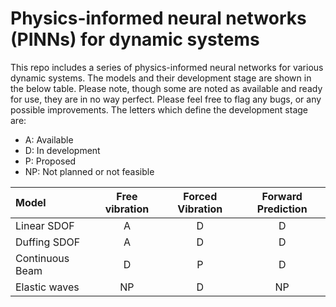 # Physics-informed neural networks (PINNs) for dynamic systems

This repo includes a series of physics-informed neural networks for various dynamic systems. The models and their development stage are shown in the below table. Please note, though some are noted as available and ready for use, they are in no way perfect. Please feel free to flag any bugs, or any possible improvements. The letters which define the development stage are:
 - A: Available
 - D: In development
 - P: Proposed
 - NP: Not planned or not feasible


| Model             | Free vibration    | Forced Vibration  | Forward Prediction|
| :----             | :------------:    | :--------------:  | :-------------:   |
| Linear SDOF       | A                 | D                 | D                 |
| Duffing SDOF      | A                 | D                 | D                 |
| Continuous Beam   | D                 | P                 | D                 |
| Elastic waves     | NP                | D                 | NP                |